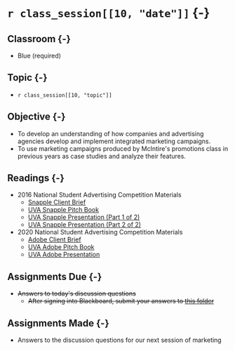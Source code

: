 # `r class_session[[10, "date"]]` {-}

## Classroom {-}

- Blue (required)

## Topic {-}

- `r class_session[[10, "topic"]]`

## Objective {-}

- To develop an understanding of how companies and advertising agencies develop
and implement integrated marketing campaigns.
- To use marketing campaigns produced by McIntire's promotions class in
previous years as case studies and analyze their features.

## Readings {-}

- 2016 National Student Advertising Competition Materials  
    - [Snapple Client Brief][]  
    - [UVA Snapple Pitch Book][]  
    - [UVA Snapple Presentation (Part 1 of 2)][]  
    - [UVA Snapple Presentation (Part 2 of 2)][]  
- 2020 National Student Advertising Competition Materials  
    - [Adobe Client Brief][]  
    - [UVA Adobe Pitch Book][]  
    - [UVA Adobe Presentation][]  

## Assignments Due {-}

- ~~Answers to today's discussion questions~~
    - ~~After signing into Blackboard, submit your answers to [this
    folder][discussion-questions-submission-10]~~

## Assignments Made {-}

- Answers to the discussion questions for our next session of marketing

[Snapple Client Brief]: https://blackboard.comm.virginia.edu/bbcswebdav/pid-173227-dt-content-rid-1444880_1/xid-1444880_1
[UVA Snapple Pitch Book]: https://blackboard.comm.virginia.edu/bbcswebdav/pid-173228-dt-content-rid-1445004_1/xid-1445004_1
[UVA Snapple Presentation (Part 1 of 2)]: https://video.comm.virginia.edu/media/Snapple+Presentation+%28Part+1+of+2%29/1_kfge3ygt?st=81
[UVA Snapple Presentation (Part 2 of 2)]: https://video.comm.virginia.edu/media/UVA+Snapple+Presentation+%28Part+2+of+2%29/1_kj0lz16j
[Adobe Client Brief]: https://blackboard.comm.virginia.edu/bbcswebdav/pid-173230-dt-content-rid-1445003_1/xid-1445003_1
[UVA Adobe Pitch Book]: https://blackboard.comm.virginia.edu/bbcswebdav/pid-173229-dt-content-rid-1445006_1/xid-1445006_1
[UVA Adobe Presentation]: https://video.comm.virginia.edu/media/UVA+Adobe+Presentation/1_yijvdzoz
[discussion-questions-submission-10]: https://blackboard.comm.virginia.edu/webapps/assignment/uploadAssignment?course_id=_3248_1&content_id=_171762_1